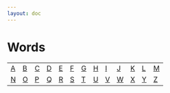 ```yaml
---
layout: doc
---
```


# Words

|  |  |  |  |  |  |  |  |  |  |  |  |  |
|---|---|---|---|---|---|---|---|---|---|---|---|---|
| [A](./a.md) | [B](./b.md) | [C](./c.md) | [D](./d.md) | [E](./e.md) | [F](./f.md) | [G](./g.md) | [H](./h.md) | [I](./i.md) | [J](./j.md) | [K](./k.md) | [L](./l.md) | [M](./m.md) |
| [N](./n.md) | [O](./o.md) | [P](./p.md) | [Q](./q.md) | [R](./r.md) | [S](./s.md) | [T](./t.md) | [U](./u.md) | [V](./v.md) | [W](./w.md) | [X](./x.md) | [Y](./y.md) | [Z](./z.md) |